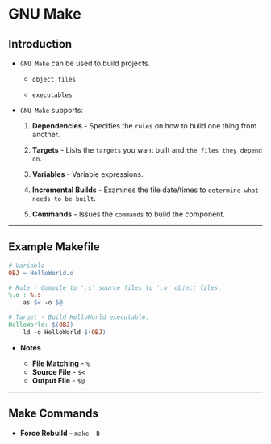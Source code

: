 # GNU Make

## Introduction

* `GNU Make` can be used to build projects.

    * `object files`

    * `executables`

* `GNU Make` supports:

    1. __Dependencies__ - Specifies the `rules` on how to build one thing from another.

    2. __Targets__ - Lists the `targets` you want built and `the files they depend on`.

    3. __Variables__ - Variable expressions.

    4. __Incremental Builds__ - Examines the file date/times to `determine what needs to be built`.

    5. __Commands__ - Issues the `commands` to build the component.

---

## Example Makefile

```Makefile
# Variable
OBJ = HelloWorld.o

# Rule - Compile to '.s' source files to '.o' object files.
%.o : %.s
    as $< -o $@

# Target - Build HelloWorld executable.
HelloWorld: $(OBJ)
    ld -o HelloWorld $(OBJ)
```

* __Notes__

    * __File Matching__ - `%`
    * __Source File__ - `$<`
    * __Output File__ - `$@`

---

## Make Commands

* __Force Rebuild__ - `make -B`
